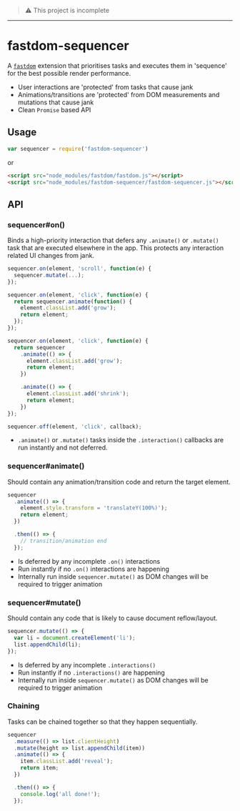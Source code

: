 > ⚠️ This project is incomplete

---

# fastdom-sequencer

A [`fastdom`](http://github.com/wilsonpage/fastdom) extension that prioritises tasks and executes them in 'sequence' for the best possible render performance.

- User interactions are 'protected' from tasks that cause jank
- Animations/transitions are 'protected' from DOM measurements and mutations that cause jank
- Clean `Promise` based API

## Usage

```js
var sequencer = require('fastdom-sequencer')
```

or

```html
<script src="node_modules/fastdom/fastdom.js"></script>
<script src="node_modules/fastdom-sequencer/fastdom-sequencer.js"></script>
```

## API

### sequencer#on()

Binds a high-priority interaction that defers any `.animate()` or `.mutate()` task that are executed elsewhere in the app. This protects any interaction related UI changes from jank.

```js
sequencer.on(element, 'scroll', function(e) {
  sequencer.mutate(...);
});
```

```js
sequencer.on(element, 'click', function(e) {
  return sequencer.animate(function() {
    element.classList.add('grow');
    return element;
  });
});
```

```js
sequencer.on(element, 'click', function(e) {
  return sequencer
    .animate(() => {
      element.classList.add('grow');
      return element;
    })

    .animate(() => {
      element.classList.add('shrink');
      return element;
    })
});
```

```js
sequencer.off(element, 'click', callback);
```

- `.animate()` or `.mutate()` tasks inside the `.interaction()` callbacks are run instantly and not deferred.

### sequencer#animate()

Should contain any animation/transition code and return the target element.

```js
sequencer
  .animate(() => {
    element.style.transform = 'translateY(100%)');
    return element;
  })

  .then(() => {
    // transition/animation end
  });
```

- Is deferred by any incomplete `.on()` interactions
- Run instantly if no `.on()` interactions are happening
- Internally run inside `sequencer.mutate()` as DOM changes will be required to trigger animation

### sequencer#mutate()

Should contain any code that is likely to cause document reflow/layout.

```js
sequencer.mutate(() => {
  var li = document.createElement('li');
  list.appendChild(li);
});
```

- Is deferred by any incomplete `.interactions()`
- Run instantly if no `.interactions()` are happening
- Internally run inside `sequencer.mutate()` as DOM changes will be required to trigger animation

### Chaining

Tasks can be chained together so that they happen sequentially.

```js
sequencer
  .measure(() => list.clientHeight)
  .mutate(height => list.appendChild(item))
  .animate(() => {
    item.classList.add('reveal');
    return item;
  })

  .then(() => {
    console.log('all done!');
  });
```
